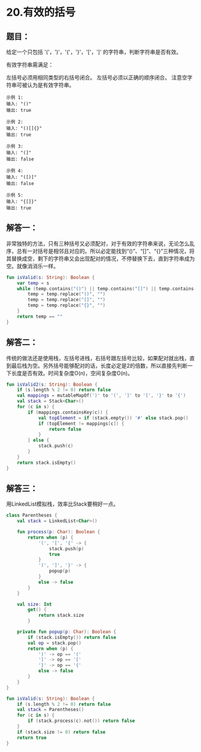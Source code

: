# 20.有效的括号

## 题目：

给定一个只包括 '('，')'，'{'，'}'，'['，']' 的字符串，判断字符串是否有效。

有效字符串需满足：

左括号必须用相同类型的右括号闭合。
左括号必须以正确的顺序闭合。
注意空字符串可被认为是有效字符串。

	示例 1:
	输入: "()"
	输出: true

	示例 2:
	输入: "()[]{}"
	输出: true

	示例 3:
	输入: "(]"
	输出: false

	示例 4:
	输入: "([)]"
	输出: false

	示例 5:
	输入: "{[]}"
	输出: true

## 解答一：

非常独特的方法，只有三种括号又必须配对，对于有效的字符串来说，无论怎么乱序，总有一对括号是相邻且对应的。所以必定能找到“()”、“[]”、“{}”三种情况，将其替换成空，剩下的字符串又会出现配对的情况，不停替换下去，直到字符串成为空。就像消消乐一样。

```kotlin
fun isValid(s: String): Boolean {
	var temp = s
	while (temp.contains("()") || temp.contains("[]") || temp.contains("{}")) {
		temp = temp.replace("()", "")
		temp = temp.replace("[]", "")
		temp = temp.replace("{}", "")
	}
	return temp == ""
}
```

## 解答二：

传统的做法还是使用栈，左括号进栈，右括号跟左括号比较，如果配对就出栈，直到最后栈为空。另外括号能够配对的话，长度必定是2的倍数，所以直接先判断一下长度是否有效。时间复杂度O(n)，空间复杂度O(n)。

```kotlin
fun isValid2(s: String): Boolean {
	if (s.length % 2 != 0) return false
	val mappings = mutableMapOf(')' to '(', ']' to '[', '}' to '{')
	val stack = Stack<Char>()
	for (c in s) {
		if (mappings.containsKey(c)) {
			val topElement = if (stack.empty()) '#' else stack.pop()
			if (topElement != mappings[c]) {
				return false
			}
		} else {
			stack.push(c)
		}
	}
	return stack.isEmpty()
}
```

## 解答三：

用LinkedList模拟栈，效率比Stack要稍好一点。

```kotlin
class Parentheses {
	val stack = LinkedList<Char>()

	fun process(p: Char): Boolean {
		return when (p) {
			'(', '[', '{' -> {
				stack.push(p)
				true
			}
			')', ']', '}' -> {
				popup(p)
			}
			else -> false
		}
	}

	val size: Int
		get() {
			return stack.size
		}

	private fun popup(p: Char): Boolean {
		if (stack.isEmpty()) return false
		val op = stack.pop()
		return when (p) {
			')' -> op == '('
			']' -> op == '['
			'}' -> op == '{'
			else -> false
		}
	}
}
```

```kotlin
fun isValid(s: String): Boolean {
	if (s.length % 2 != 0) return false
	val stack = Parentheses()
	for (c in s) {
		if (stack.process(c).not()) return false
	}
	if (stack.size != 0) return false
	return true
}
```